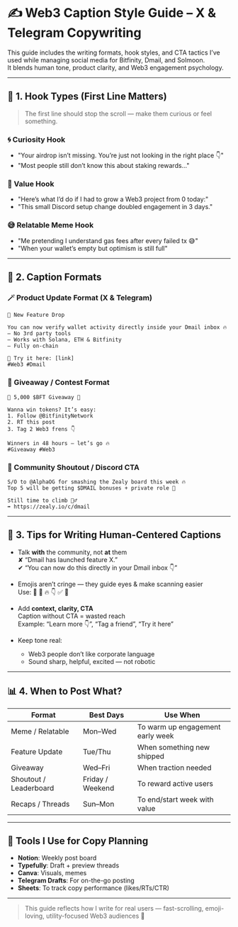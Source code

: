 # ✍️ Web3 Caption Style Guide – X & Telegram Copywriting

This guide includes the writing formats, hook styles, and CTA tactics I’ve used while managing social media for Bitfinity, Dmail, and Solmoon.  
It blends human tone, product clarity, and Web3 engagement psychology.

---

## 🧲 1. Hook Types (First Line Matters)

> The first line should stop the scroll — make them curious or feel something.

### 🌀 Curiosity Hook
- "Your airdrop isn’t missing. You’re just not looking in the right place 👇"
- "Most people still don’t know this about staking rewards…"

### 🧠 Value Hook
- "Here’s what I’d do if I had to grow a Web3 project from 0 today:"
- "This small Discord setup change doubled engagement in 3 days."

### 😅 Relatable Meme Hook
- "Me pretending I understand gas fees after every failed tx 😅"
- "When your wallet’s empty but optimism is still full"

---

## 📣 2. Caption Formats

### 🪄 Product Update Format (X & Telegram)

```
🚨 New Feature Drop

You can now verify wallet activity directly inside your Dmail inbox 🔥  
– No 3rd party tools  
– Works with Solana, ETH & Bitfinity  
– Fully on-chain

🧪 Try it here: [link]  
#Web3 #Dmail
```

### 🎁 Giveaway / Contest Format

```
🎉 5,000 $BFT Giveaway 🚀

Wanna win tokens? It’s easy:
1. Follow @BitfinityNetwork  
2. RT this post  
3. Tag 2 Web3 frens 👇

Winners in 48 hours — let’s go 🔥
#Giveaway #Web3
```

### 👥 Community Shoutout / Discord CTA

```
S/O to @AlphaOG for smashing the Zealy board this week 🔥  
Top 5 will be getting $DMAIL bonuses + private role 👀

Still time to climb 🧗‍♂️  
➡️ https://zealy.io/c/dmail
```

---

## 🧠 3. Tips for Writing Human-Centered Captions

- Talk **with** the community, not **at** them  
  ✘ “Dmail has launched feature X.”  
  ✔ “You can now do this directly in your Dmail inbox 👇”

- Emojis aren’t cringe — they guide eyes & make scanning easier  
  Use: 🚀 🎯 🔥 👇 ✅ 🧠

- Add **context, clarity, CTA**  
  Caption without CTA = wasted reach  
  Example: “Learn more 👇”, “Tag a friend”, “Try it here”

- Keep tone real:  
  - Web3 people don’t like corporate language  
  - Sound sharp, helpful, excited — not robotic

---

## 📊 4. When to Post What?

| Format         | Best Days      | Use When |
|----------------|----------------|----------|
| Meme / Relatable | Mon–Wed        | To warm up engagement early week  
| Feature Update  | Tue/Thu        | When something new shipped  
| Giveaway        | Wed–Fri        | When traction needed  
| Shoutout / Leaderboard | Friday / Weekend | To reward active users  
| Recaps / Threads | Sun–Mon       | To end/start week with value

---

## 💼 Tools I Use for Copy Planning

- **Notion**: Weekly post board  
- **Typefully**: Draft + preview threads  
- **Canva**: Visuals, memes  
- **Telegram Drafts**: For on-the-go posting  
- **Sheets**: To track copy performance (likes/RTs/CTR)

---

> This guide reflects how I write for real users — fast-scrolling, emoji-loving, utility-focused Web3 audiences 💬
